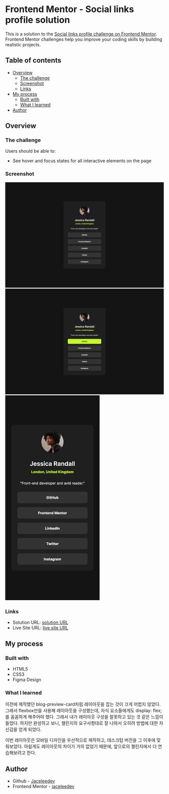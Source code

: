 # Frontend Mentor - Social links profile solution

This is a solution to the [Social links profile challenge on Frontend Mentor](https://www.frontendmentor.io/challenges/social-links-profile-UG32l9m6dQ). Frontend Mentor challenges help you improve your coding skills by building realistic projects.

## Table of contents

- [Overview](#overview)
  - [The challenge](#the-challenge)
  - [Screenshot](#screenshot)
  - [Links](#links)
- [My process](#my-process)
  - [Built with](#built-with)
  - [What I learned](#what-i-learned)
- [Author](#author)

## Overview

### The challenge

Users should be able to:

- See hover and focus states for all interactive elements on the page

### Screenshot

<img src="./assets/images/desktop.png" alt="desktop screenshot" width="780">
<img src="./assets/images/desktop-active.png" alt="desktop-active screenshot" width="780">
<img src="./assets/images/mobile.png" alt="desktop screenshot" width="300">

### Links

- Solution URL: [solution URL](https://github.com/jaceleedev/social-links-profile)
- Live Site URL: [live site URL](https://jaceleedev.github.io/social-links-profile)

## My process

### Built with

- HTML5
- CSS3
- Figma Design

### What I learned

이전에 제작했던 blog-preview-card처럼 레이아웃을 잡는 것이 크게 어렵지 않았다. 그래서 flexbox만을 사용해 레이아웃을 구성했는데, 자식 요소들에게도 display: flex;를 꼼꼼하게 해주어야 했다. 그래서 내가 레이아웃 구성을 잘못하고 있는 것 같은 느낌이 들었다. 하지만 완성하고 보니, 챌린지의 요구사항대로 잘 나와서 오히려 방법에 대한 자신감을 얻게 되었다.

이번 레이아웃은 모바일 디자인을 우선적으로 제작하고, 데스크탑 버전을 그 이후에 맞춰보았다. 아쉽게도 레이아웃의 차이가 거의 없었기 때문에, 앞으로의 챌린지에서 더 연습해보려고 한다.

## Author

- Github - [Jaceleedev](https://github.com/jaceleedev)
- Frontend Mentor - [jaceleedev](https://www.frontendmentor.io/profile/jaceleedev)
